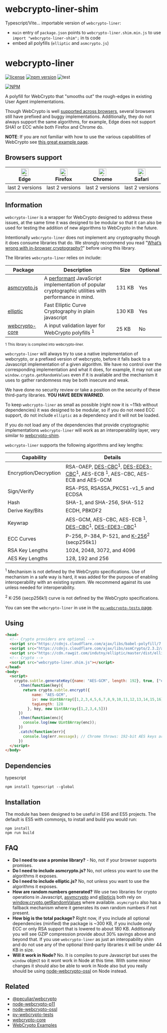 # webcrypto-liner-shim

Typescript/Vite... importable version of `webcrypto-liner`:

- `main` entry of `package.json` points to `webcrypto-liner.shim.min.js` to use `import "webcrypto-liner-shim";` in ts code
- embed all polyfills (`elliptic` and `asmcrypto.js`)

# webcrypto-liner
[![license](https://img.shields.io/badge/license-MIT-green.svg?style=flat)](https://raw.githubusercontent.com/PeculiarVentures/webcrypto-liner/master/LICENSE)
[![npm version](https://badge.fury.io/js/webcrypto-liner.svg)](https://badge.fury.io/js/webcrypto-liner)
![test](https://github.com/PeculiarVentures/webcrypto-liner/workflows/test/badge.svg)

[![NPM](https://nodei.co/npm/webcrypto-liner.png)](https://nodei.co/npm/webcrypto-liner/)


A polyfill for WebCrypto that "smooths out" the rough-edges in existing User Agent implementations.

Though WebCrypto is well [supported across browsers](http://caniuse.com/cryptography), several browsers still have prefixed and buggy implementations. Additionally, they do not always support the same algorithms, for example, Edge does not support SHA1 or ECC while both Firefox and Chrome do. 

**NOTE**: If you are not familiar with how to use the various capabilities of WebCrypto see [this great example  page](https://github.com/diafygi/webcrypto-examples).

## Browsers support

| [<img src="https://raw.githubusercontent.com/alrra/browser-logos/master/src/edge/edge_48x48.png" alt="IE / Edge" width="24px" height="24px" />](http://godban.github.io/browsers-support-badges/)</br> Edge | [<img src="https://raw.githubusercontent.com/alrra/browser-logos/master/src/firefox/firefox_48x48.png" alt="Firefox" width="24px" height="24px" />](http://godban.github.io/browsers-support-badges/)</br>Firefox | [<img src="https://raw.githubusercontent.com/alrra/browser-logos/master/src/chrome/chrome_48x48.png" alt="Chrome" width="24px" height="24px" />](http://godban.github.io/browsers-support-badges/)</br>Chrome | [<img src="https://raw.githubusercontent.com/alrra/browser-logos/master/src/safari/safari_48x48.png" alt="Safari" width="24px" height="24px" />](http://godban.github.io/browsers-support-badges/)</br>Safari |
| --------- | --------- | --------- | --------- |
| last 2 versions| last 2 versions| last 2 versions| last 2 versions| last 2 versions| last 2 versions| last 2 versions

## Information

`webcrypto-liner` is a wrapper for WebCrypto designed to address these issues, at the same time it was designed to be modular so that it can also be used for testing the addition of new algorithms to WebCrypto in the future.

Intentionally `webcrypto-liner` does not implement any cryptography though it does consume libraries that do. We strongly recommend you read "[What’s wrong with in-browser cryptography?](https://tonyarcieri.com/whats-wrong-with-webcrypto)" before using this library.

The libraries `webcrypto-liner` relies on include:

| Package                                                    | Description                                                                            | Size   | Optional    |
|------------------------------------------------------------|----------------------------------------------------------------------------------------|--------|-------------|
| [asmcrypto.js](https://github.com/vibornoff/asmcrypto.js/) | A [performant](https://medium.com/@encryb/comparing-performance-of-javascript-cryptography-libraries-42fb138116f3) JavaScript implementation of popular cryptographic utilities with performance in mind. | 131&#160;KB | Yes |
| [elliptic](https://github.com/indutny/elliptic)            | Fast Elliptic Curve Cryptography in plain javascript                                   | 130&#160;KB | Yes  |
| [webcrypto-core](https://github.com/PeculiarVentures/webcrypto-core)            | A input validation layer for WebCrypto polyfills <sup>1</sup>    | 25&#160;KB | No  |

<sup>1 This library is compiled into webcrypto-liner.</sup>

`webcrypto-liner` will always try to use a native implementation of webcrypto, or a prefixed version of webcrypto, before it falls back to a Javascript implementation of a given algorithm. We have no control over the corresponding implementation and what it does, for example, it may not use `window.crypto.getRandomValues` even if it is available and the mechanism it uses to gather randomness may be both insecure and weak.

We have done no security review or take a position on the security of these third-party libraries. **YOU HAVE BEEN WARNED**.

To keep `webcrypto-liner` as small as possible (right now it is ~11kb without dependencies) it was designed to be modular, so if you do not need ECC support, do not include `elliptic` as a dependency and it will not be loaded.

If you do not load any of the dependencies that provide cryptographic implementations `webcrypto-liner` will work as an interoperability layer, very similar to [webcrypto-shim](https://github.com/vibornoff/webcrypto-shim).

`webcrypto-liner` supports the following algorithms and key lengths:

| Capability                | Details                                       |
|---------------------------|-----------------------------------------------|
| Encryption/Decryption     | RSA-OAEP, [DES-CBC](https://github.com/PeculiarVentures/webcrypto-docs/blob/master/DES_CBC.md)<sup>1</sup>, [DES-EDE3-CBC](https://github.com/PeculiarVentures/webcrypto-docs/blob/master/DES_EDE3_CBC.md)<sup>1</sup>, AES-ECB <sup>1</sup>, AES-CBC, AES-ECB and AES-GCM |
| Sign/Verify               | RSA-PSS, RSASSA_PKCS1-v1_5 and ECDSA          |
| Hash                      | SHA-1, and SHA-256, SHA-512                   |
| Derive Key/Bits           | ECDH, PBKDF2                                  |
| Keywrap                   | AES-GCM, AES-CBC, AES-ECB <sup>1</sup>, [DES-CBC](https://github.com/PeculiarVentures/webcrypto-docs/blob/master/DES_CBC.md)<sup>1</sup>, [DES-EDE3-CBC](https://github.com/PeculiarVentures/webcrypto-docs/blob/master/DES_EDE3_CBC.md)<sup>1</sup>        |
| ECC Curves                | P-256, P-384, P-521, and [K-256](https://github.com/PeculiarVentures/webcrypto-core/blob/master/spec/EC_K_256.md)<sup>2</sup> (secp256k1)    |
| RSA Key Lengths           | 1024, 2048, 3072, and 4096                    |
| AES Key Lengths           | 128, 192 and 256                              |

<sup>1</sup> Mechanism is not defined by the WebCrypto specifications. Use of mechanism in a safe way is hard, it was added for the purpose of enabling interoperability with an existing system. We recommend against its use unless needed for interoperability.

<sup>2</sup> K-256 (secp256k1) curve is not defined by the WebCrypto specifications.

You can see the `webcrypto-liner` in use in the [`pv-webcrypto-tests` page](https://peculiarventures.github.io/pv-webcrypto-tests/).

## Using

```html
<head>
  <!-- Crypto providers are optional -->
  <script src="https://cdnjs.cloudflare.com/ajax/libs/babel-polyfill/7.7.0/polyfill.min.js"></script>
  <script src="https://cdnjs.cloudflare.com/ajax/libs/asmCrypto/2.3.2/asmcrypto.all.es5.min.js"></script>
  <script src="https://cdn.rawgit.com/indutny/elliptic/master/dist/elliptic.min.js"></script>
  <!-- Crypto -->
  <script src="webcrypto-liner.shim.js"></script>
</head>
<body>
  <script> 
    crypto.subtle.generateKey({name: "AES-GCM", length: 192}, true, ["encrypt", "decrypt"])
      .then(function(key){
        return crypto.subtle.encrypt({
            name: "AES-GCM", 
            iv: new Uint8Array([1,2,3,4,5,6,7,8,9,10,11,12,13,14,15,16]),
            tagLength: 128
          }, key, new Uint8Array([1,2,3,4,5]))
      })
      .then(function(enc){
        console.log(new Uint8Array(enc));
      })
      .catch(function(err){
        console.log(err.message); // Chrome throws: 192-bit AES keys are not supported
      })
  </script>
</body>
```


## Dependencies
typescript
```
npm install typescript --global
```

## Installation
The module has been designed to be useful in ES6 and ES5 projects. The default is ES5 with commonjs, to install and build you would run:

```
npm install
npm run build
```

## FAQ
- **Do I need to use a promise library?** - No, not if your browser supports promises.
- **Do I need to include asmcrypto.js?** No, not unless you want to use the algorithms it exposes.
- **Do I need to include elliptic.js?** No, not unless you want to use the algorithms it exposes.
- **How are random numbers generated?** We use two libraries for crypto operations in Javascript, [asymcrypto](https://github.com/vibornoff/asmcrypto.js/blob/bffc0674c7756dff16c69c5665b9eea2e0409736/src/random/globals.js#L4) and [ellipticjs](https://github.com/indutny/elliptic/blob/cbace4683a4a548dc0306ef36756151a20299cd5/dist/elliptic.js#L7464) both rely on [window.crypto.getRandomValues](http://caniuse.com/#feat=getrandomvalues) where available. `asymcrypto` also has a fallback mechanism where it generates its own random numbers if not present.
- **How big is the total package?** Right now, if you include all optional dependencies (minfied) the package is ~300 KB, if you include only ECC or only RSA support that is lowered to about 180 KB. Additionally you will see GZIP compression provide about 30% savings above and beyond that. If you use `webcrypto-liner` as just an interopability shim and do not use any of the optional third-party libraries it will be under 44 KB in size.
- **Will it work in Node?** No. It is compiles to pure Javascript but uses the `window` object so it wont work in Node at this time. With some minor changes it should also be able to work in Node also but you really should be using [node-webcrypto-ossl](https://github.com/PeculiarVentures/node-webcrypto-ossl) on Node instead.

## Related
 - [@peculiar/webcrypto](https://github.com/PeculiarVentures/webcrypto)
 - [node-webcrypto-p11](https://github.com/PeculiarVentures/node-webcrypto-p11)
 - [node-webcrypto-ossl](https://github.com/PeculiarVentures/node-webcrypto-ossl)
 - [pv-webcrypto-tests](https://peculiarventures.github.io/pv-webcrypto-tests)
 - [webcrypto-core](https://peculiarventures.github.io/webcrypto-core)
 - [WebCrypto Examples](https://github.com/diafygi/webcrypto-examples)

